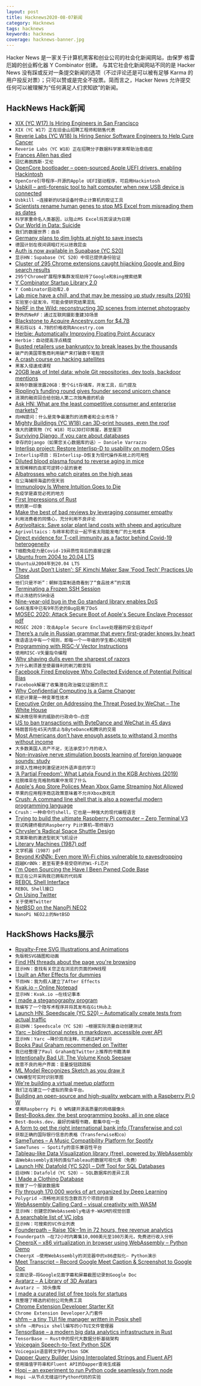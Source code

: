 ```yaml
---
layout: post
title: Hacknews2020-08-07新闻
category: Hacknews
tags: hacknews
keywords: hacknews
coverage: hacknews-banner.jpg
---
```


Hacker News 是一家关于计算机黑客和创业公司的社会化新闻网站，由保罗·格雷厄姆的创业孵化器 Y Combinator 创建。
与其它社会化新闻网站不同的是 Hacker News 没有踩或反对一条提交新闻的选项（不过评论还是可以被有足够 Karma 的用户投反对票）；只可以赞或是完全不投票。简而言之，Hacker News 允许提交任何可以被理解为“任何满足人们求知欲”的新闻。

## HackNews Hack新闻


- [XIX (YC W17) Is Hiring Engineers in San Francisco](https://jobs.lever.co/xix)
- `XIX（YC W17）正在旧金山招聘工程师和销售代表`
- [Reverie Labs (YC W18) Is Hiring Senior Software Engineers to Help Cure Cancer](https://www.reverielabs.com/careers)
- `Reverie Labs（YC W18）正在招聘分子数据科学家来帮助治愈癌症`
- [Frances Allen has died](https://www.ibm.com/blogs/research/2020/08/remembering-frances-allen/)
- `回忆弗朗西斯·艾伦`
- [OpenCore bootloader – open-sourced Apple UEFI drivers, enabling Hackintosh](https://github.com/acidanthera/OpenCorePkg)
- `OpenCore引导程序–开源的Apple UEFI驱动程序，可启用Hackintosh`
- [Usbkill – anti-forensic tool to halt computer when new USB device is connected](https://github.com/hephaest0s/usbkill)
- `Usbkill –连接新的USB设备时停止计算机的取证工具`
- [Scientists rename human genes to stop MS Excel from misreading them as dates](https://www.theverge.com/2020/8/6/21355674/human-genes-rename-microsoft-excel-misreading-dates)
- `科学家重命名人类基因，以阻止MS Excel将其误读为日期`
- [Our World in Data: Suicide](https://ourworldindata.org/suicide)
- `我们的数据世界：自杀`
- [Germany plans to dim lights at night to save insects](https://www.msn.com/en-us/news/technology/germany-plans-to-dim-lights-at-night-to-save-insects/ar-BB17BlkR)
- `德国计划在夜间调暗灯光以拯救昆虫`
- [Auth is now available in Supabase (YC S20)](https://supabase.io/blog/2020/08/05/supabase-auth)
- `显示HN：Supabase（YC S20）中现已提供身份验证`
- [Cluster of 295 Chrome extensions caught hijacking Google and Bing search results](https://www.zdnet.com/article/cluster-of-295-chrome-extensions-caught-hijacking-google-and-bing-search-results/)
- `295个Chrome扩展程序集群发现劫持了Google和Bing搜索结果`
- [Y Combinator Startup Library 2.0](https://www.ycombinator.com/library)
- `Y Combinator启动库2.0`
- [Lab mice have a chill, and that may be messing up study results (2016)](https://www.statnews.com/2016/04/19/lab-mice-temperature/)
- `实验室小鼠发冷，可能会使研究结果混乱`
- [NeRF in the Wild: reconstructing 3D scenes from internet photography](https://nerf-w.github.io/)
- `野外的NeRF：通过互联网摄影重建3D场景`
- [Blackstone to Acquire Ancestry.com for $4.7B](https://www.reuters.com/article/us-ancestry-m-a-blackstone-group-idUSKCN2512ES)
- `黑石将以$ 4.7B的价格收购Ancestry.com`
- [Herbie: Automatically Improving Floating Point Accuracy](https://herbie.uwplse.org/)
- `Herbie：自动提高浮点精度`
- [Busted retailers use bankruptcy to break leases by the thousands](https://www.bnnbloomberg.ca/busted-retailers-use-bankruptcy-to-break-leases-by-the-thousands-1.1476347)
- `破产的美国零售商利用破产来打破数千笔租赁`
- [A crash course on hacking satellites](https://nyan-sat.com/chapter0.html)
- `黑客入侵速成课程`
- [20GB leak of Intel data: whole Git repositories, dev tools, backdoor mentions](https://twitter.com/deletescape/status/1291405688204402689)
- `英特尔数据泄露20GB：整个Git存储库，开发工具，后门提及`
- [Rippling’s funding round gives founder second unicorn chance](https://www.bloomberg.com/news/articles/2020-08-04/rippling-s-funding-round-gives-founder-second-unicorn-chance)
- `涟漪的融资回合给创始人第二次独角兽的机会`
- [Ask HN: What are the least competitive consumer and enterprise markets?](item?id=24066842)
- `向HN提问：什么是竞争最激烈的消费者和企业市场？`
- [Mighty Buildings (YC W18) can 3D-print houses, even the roof](https://www.fastcompany.com/90534917/these-cute-backyard-houses-are-entirely-3d-printed)
- `强大的建筑物（YC W18）可以3D打印房屋，甚至屋顶`
- [Surviving Django, if you care about databases](https://www.varrazzo.com/blog/2020/07/25/surviving-django/)
- `幸存的Django（如果您关心数据库的话）– Daniele Varrazzo`
- [Interlisp project: Restore Interlisp-D to usability on modern OSes](http://interlisp.org/)
- `Interlisp项目：将Interlisp-D恢复为现代操作系统上的可用性`
- [Diluted blood plasma found to reverse aging in mice](https://newatlas.com/medical/diluted-blood-plasma-reverse-aging-in-mice)
- `发现稀释的血浆可逆转小鼠的衰老`
- [Albatrosses who catch pirates on the high seas](https://www.bbc.com/future/article/20200708-the-albatrosses-who-catch-pirates-on-the-high-seas)
- `在公海捕捞海盗的信天翁`
- [Immunology Is Where Intuition Goes to Die](https://www.theatlantic.com/health/archive/2020/08/covid-19-immunity-is-the-pandemics-central-mystery/614956/)
- `免疫学是直觉必死的地方`
- [First Impressions of Rust](https://john-millikin.com/first-impressions-of-rust)
- `锈的第一印象`
- [Make the best of bad reviews by leveraging consumer empathy](https://phys.org/news/2020-08-bad-leveraging-consumer-empathy.html)
- `利用消费者的同情心，充分利用不良评论`
- [Agrivoltaics: Save solar plant land costs with sheep and agriculture](https://www.utilitydive.com/news/sheep-ag-and-sun-agrivoltaics-propel-significant-reductions-in-solar-main/581879/)
- `Agrivoltaics：与绵羊和农业一起节省太阳能发电厂的土地成本`
- [Direct evidence for T-cell immunity as a factor behind Covid-19 heterogeneity](https://science.sciencemag.org/content/early/2020/08/04/science.abd3871)
- `T细胞免疫力是Covid-19异质性背后的直接证据`
- [Ubuntu from 2004 to 20.04 LTS](https://ubuntu.com/blog/infographic-ubuntu-from-2004-to-20-04-lts)
- `Ubuntu从2004年到20.04 LTS`
- [They Just Don’t Listen': SF Kimchi Maker Saw 'Food Tech' Practices Up Close](https://www.kqed.org/news/11831806/they-just-dont-listen-sf-kimchi-maker-saw-food-tech-practices-up-close-in-her-kitchen)
- `他们只是不听”：朝鲜泡菜制造商看到了“食品技术”的实践`
- [Terminating a Frozen SSH Session](https://www.remembertheusers.com/2020/07/0668-terminating-a-frozen-ssh-session.html)
- `终止冻结的SSH会话`
- [Nine-year-old bug in the Go standard library enables DoS](https://github.com/ethereum/public-attacknets/issues/12)
- `Go标准库中已有9年历史的Bug启用了DoS`
- [MOSEC 2020: Attack Secure Boot of Apple's Secure Enclave Processor pdf](https://github.com/windknown/presentations/blob/master/Attack_Secure_Boot_of_SEP.pdf)
- `MOSEC 2020：攻击Apple Secure Enclave处理器的安全启动pdf`
- [There’s a rule in Russian grammar that every first-grader knows by heart](https://alexyar.tumblr.com/post/174622302172/theres-a-rule-in-russian-grammar-that-every)
- `俄语语法中有一个规则，即每一个一年级的学生都心知肚明`
- [Programming with RISC-V Vector Instructions](https://gms.tf/riscv-vector.html)
- `使用RISC-V矢量指令编程`
- [Why shaving dulls even the sharpest of razors](https://news.mit.edu/2020/why-shaving-dulls-razors-0806)
- `为什么剃须甚至使最锋利的剃刀都变钝`
- [Facebook Fired Employee Who Collected Evidence of Potential Political Bias](https://www.buzzfeednews.com/craigsilverman/facebook-zuckerberg-what-if-trump-disputes-election-results)
- `Facebook解雇了收集潜在政治偏见证据的员工`
- [Why Confidential Computing Is a Game Changer](https://www.darkreading.com/cloud/why-confidential-computing-is-a-game-changer/a/d-id/1338510)
- `机密计算是一种变革性技术`
- [Executive Order on Addressing the Threat Posed by WeChat – The White House](https://www.whitehouse.gov/presidential-actions/executive-order-addressing-threat-posed-wechat/)
- `解决微信带来的威胁的行政命令–白宫`
- [US to ban transactions with ByteDance and WeChat in 45 days](https://asia.nikkei.com/Politics/International-relations/US-China-tensions/Trump-to-ban-transactions-with-ByteDance-and-Tencent-in-45-days)
- `特朗普将在45天内禁止与ByteDance和腾讯的交易`
- [Most Americans don’t have enough assets to withstand 3 months without income](https://today.oregonstate.edu/news/study-most-americans-don’t-have-enough-assets-withstand-3-months-without-income)
- `大多数美国人资产不足，无法承受3个月的收入`
- [Non-invasive nerve stimulation boosts learning of foreign language sounds: study](https://medicalxpress.com/news/2020-08-non-invasive-nerve-boosts-foreign-language.html)
- `非侵入性神经刺激促进对外语声音的学习`
- [‘A Partial Freedom’: What Latvia Found in the KGB Archives (2019)](https://www.nybooks.com/daily/2019/03/05/a-partial-freedom-what-latvia-found-in-the-kgb-archives/)
- `拉脱维亚在克格勃档案中发现了什么`
- [Apple's App Store Polices Mean Xbox Game Streaming Not Allowed](https://www.businessinsider.com/apple-explains-why-xbox-game-pass-is-not-on-iphone-2020-8)
- `苹果的应用程序商店政策意味着不允许Xbox游戏流`
- [Crush: A command line shell that is also a powerful modern programming language](https://github.com/liljencrantz/crush)
- `Crush：一种命令行shell，它也是一种强大的现代编程语言`
- [Trying to build the ultimate Raspberry Pi computer – Zero Terminal V3](https://n-o-d-e.net/zeroterminal3.html)
- `尝试构建终极的Raspberry Pi计算机–零终端V3`
- [Chrysler's Radical Space Shuttle Design](https://www.thedrive.com/news/33905/chryslers-radical-space-shuttle-design-was-50-years-ahead-of-its-time)
- `克莱斯勒的激进型航天飞机设计`
- [Literary Machines (1987) pdf](https://monoskop.org/images/b/be/Nelson_Ted_Literary_Machines_c1987_chs_0-1.pdf)
- `文学机器（1987）pdf`
- [Beyond KrØØk: Even more Wi‑Fi chips vulnerable to eavesdropping](https://www.welivesecurity.com/2020/08/06/beyond-kr00k-even-more-wifi-chips-vulnerable-eavesdropping/)
- `超越KrØØk：甚至有更多易受窃听的Wi‑Fi芯片`
- [I'm Open Sourcing the Have I Been Pwned Code Base](https://www.troyhunt.com/im-open-sourcing-the-have-i-been-pwned-code-base/)
- `我正在公开采购我已拥有的代码库`
- [REBOL Shell Interface](http://www.rebol.com/docs/shell.html)
- `REBOL Shell接口`
- [On Using Twitter](https://medium.com/@emilymenonbender/on-using-twitter-84fbd80c8919)
- `关于使用Twitter`
- [NetBSD on the NanoPi NEO2](https://www.cambus.net/netbsd-on-the-nanopi-neo2/)
- `NanoPi NEO2上的NetBSD`


## HackShows Hacks展示

- [ Royalty-Free SVG Illustrations and Animations](https://www.pixeltrue.com/free-illustrations)
- `免版税SVG插图和动画`
- [ Find HN threads about the page you're browsing](https://github.com/pinoceniccola/what-hn-says-webext)
- `显示HN：查找有关您正在浏览的页面的HN线程`
- [ I built an After Effects for dummies](https://storycreatorapp.com)
- `节目HN：我为假人建立了After Effects`
- [ Kvak.io – Online Notepad](http://kvak.io/?n=intro)
- `显示HN：Kvak.io –在线记事本`
- [ I made a steganography program](https://github.com/JHurst97/SteganograhyProject.git)
- `我编写了一个隐写术程序并将其发布在GitHub上`
- [Launch HN: Speedscale (YC S20) – Automatically create tests from actual traffic](item?id=24060799)
- `启动HN：Speedscale（YC S20）–根据实际流量自动创建测试`
- [ Yarc – bidirectional notes in markdown, accessible over API](https://github.com/xeust/yarc)
- `显示HN：Yarc –降价双向注释，可通过API访问`
- [ Books Paul Graham recommended on Twitter](https://www.readthistwice.com/person/paul-graham)
- `我已经整理了Paul Graham在Twitter上推荐的书籍清单`
- [ Intentionally Bad UI: The Volume Knob Seesaw](https://iryanbell.github.io/VolumeNotchUI/NotchedVolume/)
- `故意不良的用户界面：音量旋钮跷跷板`
- [ ML Model Recognizes Sketch as you draw it](https://www.gradio.app/hub/hub-sketch-recognition)
- `CNN模型可实时识别草图`
- [ We're building a virtual meetup platform](https://app.venu.tv)
- `我们正在建立一个虚拟的聚会平台。`
- [ Building an open-source and high-quality webcam with a Raspberry Pi 0 W](http://www.tnhh.net/posts/show-me-webcam.html)
- `使用Raspberry Pi 0 W构建开源高质量的网络摄像头`
- [ Best-Books.dev, the best programming books, all in one place](https://best-books.dev)
- `Best-Books.dev，最好的编程书籍，都集中在一处`
- [ A form to get the right international bank info (Transferwise and co)](https://payday.sh/)
- `获取正确的国际银行信息的表格（Transferwise和co）`
- [ SameTunes – A Music Compatibility Platform for Spotify](https://sametunes.com/)
- `SameTunes – Spotify的音乐兼容性平台`
- [ Tableau-like Data Visualization library (free), powered by WebAssembly](https://muzejs.org)
- `由WebAssembly支持的类似Tableau的数据可视化库（免费）`
- [Launch HN: Datafold (YC S20) – Diff Tool for SQL Databases](item?id=24071955)
- `启动HN：Datafold（YC S20）– SQL数据库的差异工具`
- [ I Made a Clothing Database](https://www.clothdb.com/)
- `我做了一个服装数据库`
- [ Fly through 170,000 works of art organized by Deep Learning](https://polygrid.com/)
- `Polygrid –流畅地浏览包含数百万个项目的目录`
- [ WebAssembly Calling Card – visual creativity with WASM](https://wacc.rancidbacon.com/)
- `显示HN：创建您的WebAssembly电话卡-WASM的视觉创意`
- [ A searchable list of VC jobs](http://vcjobs.kgbase.com/)
- `显示HN：可搜索的VC作业列表`
- [ Founderpath – Raise $10k-$1m in 72 hours, free revenue analytics](item?id=24073378)
- `Founderpath –在72小时内筹集10,000美元至100万美元，免费进行收入分析`
- [ CheerpX – x86 virtualization in browser using WebAssembly – Python Demo](https://www.leaningtech.com/pages/pythondemo.html)
- `CheerpX –使用WebAssembly的浏览器中的x86虚拟化– Python演示`
- [ Meet Transcript – Record Google Meet Caption & Screenshot to Google Doc](https://thanesh.dev/meet-transcript)
- `见面记录–将Google见面字幕和屏幕截图记录到Google Doc`
- [ Avatarz – A Library of 3D Avatars](https://www.avatarz.design/)
- `Avatarz – 3D头像库`
- [ I made a curated list of free tools for startups](https://meetchopra.com/free-tools)
- `我整理了精选的初创公司免费工具`
- [ Chrome Extension Developer Starter Kit](https://chromeextensionkit.com/?ref=hackernews)
- `Chrome Extension Developer入门套件`
- [ shfm – a tiny TUI file manager written in Posix shell](https://github.com/dylanaraps/shfm)
- `shfm –用Posix shell编写的小TUI文件管理器`
- [ TensorBase – a modern big data analytics infrastructure in Rust](https://tensorbase.io/)
- `TensorBase – Rust中的现代大数据分析基础架构`
- [ Voicegain Speech-to-Text Python SDK](https://pypi.org/project/voicegain-speech/)
- `Voicegain语音转文字Python SDK`
- [ Dapper Query Builder Using Interpolated Strings and Fluent API](https://github.com/Drizin/DapperQueryBuilder/)
- `使用插值字符串和Fluent API的Dapper查询生成器`
- [ Hopi – an experiment to run Python code seamlessly from node](https://github.com/itajaja/hopi)
- `Hopi –从节点无缝运行Python代码的实验`

